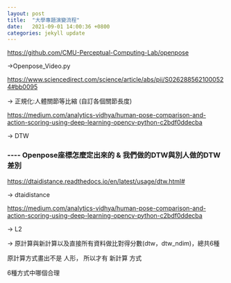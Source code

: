 ```yaml
---
layout: post
title:  "大學專題演變流程"
date:   2021-09-01 14:00:36 +0800
categories: jekyll update
---
```





https://github.com/CMU-Perceptual-Computing-Lab/openpose

->Openpose_Video.py



https://www.sciencedirect.com/science/article/abs/pii/S0262885621000524#bb0095

-> 正規化:人體關節等比縮 (自訂各個關節長度)


https://medium.com/analytics-vidhya/human-pose-comparison-and-action-scoring-using-deep-learning-opencv-python-c2bdf0ddecba

-> DTW

### ---- Openpose座標怎麼定出來的 & 我們做的DTW與別人做的DTW差別


https://dtaidistance.readthedocs.io/en/latest/usage/dtw.html#

-> dtaidistance


https://medium.com/analytics-vidhya/human-pose-comparison-and-action-scoring-using-deep-learning-opencv-python-c2bdf0ddecba

-> L2

-> 原計算與新計算以及直接所有資料做比對得分數(dtw，dtw_ndim)，總共6種

原計算方式畫出不是 人形， 所以才有 新計算 方式

6種方式中哪個合理
